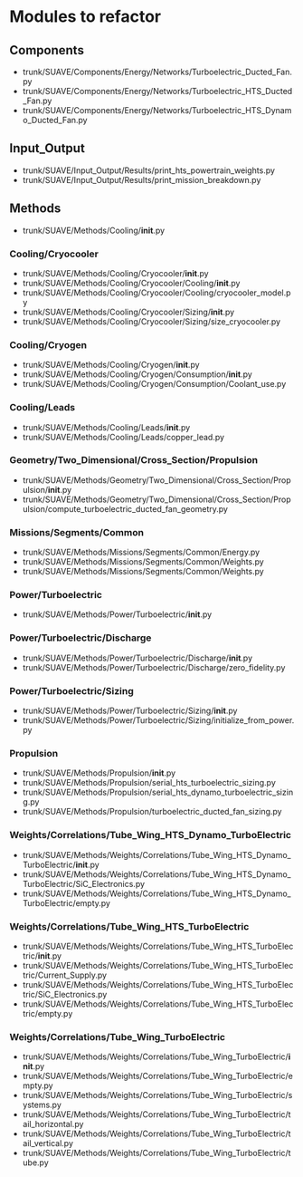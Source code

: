 # Modules to refactor

## Components
- trunk/SUAVE/Components/Energy/Networks/Turboelectric_Ducted_Fan.py
- trunk/SUAVE/Components/Energy/Networks/Turboelectric_HTS_Ducted_Fan.py
- trunk/SUAVE/Components/Energy/Networks/Turboelectric_HTS_Dynamo_Ducted_Fan.py

## Input_Output
- trunk/SUAVE/Input_Output/Results/print_hts_powertrain_weights.py
- trunk/SUAVE/Input_Output/Results/print_mission_breakdown.py

## Methods
- trunk/SUAVE/Methods/Cooling/__init__.py

### Cooling/Cryocooler
- trunk/SUAVE/Methods/Cooling/Cryocooler/__init__.py
- trunk/SUAVE/Methods/Cooling/Cryocooler/Cooling/__init__.py
- trunk/SUAVE/Methods/Cooling/Cryocooler/Cooling/cryocooler_model.py
- trunk/SUAVE/Methods/Cooling/Cryocooler/Sizing/__init__.py
- trunk/SUAVE/Methods/Cooling/Cryocooler/Sizing/size_cryocooler.py

### Cooling/Cryogen
- trunk/SUAVE/Methods/Cooling/Cryogen/__init__.py
- trunk/SUAVE/Methods/Cooling/Cryogen/Consumption/__init__.py
- trunk/SUAVE/Methods/Cooling/Cryogen/Consumption/Coolant_use.py

### Cooling/Leads
- trunk/SUAVE/Methods/Cooling/Leads/__init__.py
- trunk/SUAVE/Methods/Cooling/Leads/copper_lead.py

### Geometry/Two_Dimensional/Cross_Section/Propulsion
- trunk/SUAVE/Methods/Geometry/Two_Dimensional/Cross_Section/Propulsion/__init__.py
- trunk/SUAVE/Methods/Geometry/Two_Dimensional/Cross_Section/Propulsion/compute_turboelectric_ducted_fan_geometry.py

### Missions/Segments/Common
- trunk/SUAVE/Methods/Missions/Segments/Common/Energy.py
- trunk/SUAVE/Methods/Missions/Segments/Common/Weights.py
- trunk/SUAVE/Methods/Missions/Segments/Common/Weights.py

### Power/Turboelectric
- trunk/SUAVE/Methods/Power/Turboelectric/__init__.py

### Power/Turboelectric/Discharge
- trunk/SUAVE/Methods/Power/Turboelectric/Discharge/__init__.py
- trunk/SUAVE/Methods/Power/Turboelectric/Discharge/zero_fidelity.py


### Power/Turboelectric/Sizing
- trunk/SUAVE/Methods/Power/Turboelectric/Sizing/__init__.py
- trunk/SUAVE/Methods/Power/Turboelectric/Sizing/initialize_from_power.py

### Propulsion
- trunk/SUAVE/Methods/Propulsion/__init__.py
- trunk/SUAVE/Methods/Propulsion/serial_hts_turboelectric_sizing.py
- trunk/SUAVE/Methods/Propulsion/serial_hts_dynamo_turboelectric_sizing.py
- trunk/SUAVE/Methods/Propulsion/turboelectric_ducted_fan_sizing.py

### Weights/Correlations/Tube_Wing_HTS_Dynamo_TurboElectric
- trunk/SUAVE/Methods/Weights/Correlations/Tube_Wing_HTS_Dynamo_TurboElectric/__init__.py
- trunk/SUAVE/Methods/Weights/Correlations/Tube_Wing_HTS_Dynamo_TurboElectric/SiC_Electronics.py
- trunk/SUAVE/Methods/Weights/Correlations/Tube_Wing_HTS_Dynamo_TurboElectric/empty.py

### Weights/Correlations/Tube_Wing_HTS_TurboElectric
- trunk/SUAVE/Methods/Weights/Correlations/Tube_Wing_HTS_TurboElectric/__init__.py
- trunk/SUAVE/Methods/Weights/Correlations/Tube_Wing_HTS_TurboElectric/Current_Supply.py
- trunk/SUAVE/Methods/Weights/Correlations/Tube_Wing_HTS_TurboElectric/SiC_Electronics.py
- trunk/SUAVE/Methods/Weights/Correlations/Tube_Wing_HTS_TurboElectric/empty.py

### Weights/Correlations/Tube_Wing_TurboElectric
- trunk/SUAVE/Methods/Weights/Correlations/Tube_Wing_TurboElectric/__init__.py
- trunk/SUAVE/Methods/Weights/Correlations/Tube_Wing_TurboElectric/empty.py
- trunk/SUAVE/Methods/Weights/Correlations/Tube_Wing_TurboElectric/systems.py
- trunk/SUAVE/Methods/Weights/Correlations/Tube_Wing_TurboElectric/tail_horizontal.py
- trunk/SUAVE/Methods/Weights/Correlations/Tube_Wing_TurboElectric/tail_vertical.py
- trunk/SUAVE/Methods/Weights/Correlations/Tube_Wing_TurboElectric/tube.py
